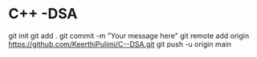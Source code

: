 # C++ -DSA

git init
git add .
git commit -m "Your message here"
git remote add origin https://github.com/KeerthiPulimi/C--DSA.git
git push -u origin main
